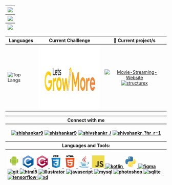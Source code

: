 <table align="center">
<thead>
<tr>
<th style="text-align:center"><img src="https://komarev.com/ghpvc/?username=shivshankar9"></th>
</tr>
<tr>
<th style="text-align:center"><img src="https://github-readme-streak-stats.herokuapp.com/?user=shivshankar9&theme=tokyonight"></th>
</tr>
<tr>
<th style="text-align:center"><img src="https://github-readme-stats.vercel.app/api?username=shivshankar9"></th>
</tr>
</thead>
</table>

| Languages| Current Challlenge| 🔭 Current project/s|
|-----|---------|:--------:|
| ![Top Langs](https://github-readme-stats.vercel.app/api/top-langs/?username=shivshankar9&layout=compact&theme=vision-friendly-dark)<!--&langs_count=6)-->| <a href="https://github.com/IIITKalyaniFOSC/GitTub"><img src="./assets/image.png" width="200" height="200"/></a>| [![Movie-Streaming-Website](https://github-readme-stats.vercel.app/api/pin/?username=shivshankar9&repo=Movie-Streaming-Website )](https://github.com/shivshankar9/Movie-Streaming-Website) <br/> [![structurex](https://github-readme-stats.vercel.app/api/pin/?username=shivshankar9&repo=structurex)](https://github.com/shivshankar9/Structurex) |


[linkedin-shield]: https://img.shields.io/badge/-LinkedIn-black.svg?style=plastic&logo=linkedin&colorB=darkblue
[linkedin-url]: https://www.linkedin.com/in/akshitadixit/
<table align="center">
<thead>
<!--
<tr>
<th style="text-align:center">
| 🌱 I’m currently learning lot of stuffs
| 🤔 I’m looking for help with learning
- 💬 Ask me about Anything
- 📫 How to reach me: ***Shivshankarkumar281@gmail.com***
- 😄 Pronouns: Shiv........
</tr>
-->
<tr>
<th style="text-align:center">  Connect with me 
</tr>
<tr>
<th style="text-align:center">
<p align="center">
<a href="https://twitter.com/shivshankr_" target="blank"><img align="center" src="https://cdn.jsdelivr.net/npm/simple-icons@3.0.1/icons/twitter.svg" alt="shishankar9" height="30" width="40" /></a>
<a href="https://linkedin.com/in/shivshankarkumar281" target="blank"><img align="center" src="https://cdn.jsdelivr.net/npm/simple-icons@3.0.1/icons/linkedin.svg" alt="shishankar9" height="30" width="40" /></a>
<a href="https://instagram.com/shivshankr_/" target="blank"><img align="center" src="https://cdn.jsdelivr.net/npm/simple-icons@3.0.1/icons/instagram.svg" alt="shivshankr_/" height="30" width="40" /></a>
<a href="https://www.hackerrank.com/shivshankr_?hr_r=1" target="blank"><img align="center" src="https://cdn.jsdelivr.net/npm/simple-icons@3.0.1/icons/hackerrank.svg" alt="shivshankr_?hr_r=1" height="30" width="40" /></a></p>
</tr>
<tr>
<th style="text-align:center">Languages and Tools:
</tr>
<tr>
<th style="text-align:center">
<p align="left"> <a href="https://developer.android.com" target="_blank"> <img src="https://raw.githubusercontent.com/devicons/devicon/master/icons/android/android-original-wordmark.svg" alt="android" width="40" height="40"/> </a> <a href="https://www.cprogramming.com/" target="_blank"> <img src="https://raw.githubusercontent.com/devicons/devicon/master/icons/c/c-original.svg" alt="c" width="40" height="40"/> </a> <a href="https://www.w3schools.com/cpp/" target="_blank"> <img src="https://raw.githubusercontent.com/devicons/devicon/master/icons/cplusplus/cplusplus-original.svg" alt="cplusplus" width="40" height="40"/> </a> <a href="https://www.w3schools.com/css/" target="_blank"> <img src="https://raw.githubusercontent.com/devicons/devicon/master/icons/css3/css3-original-wordmark.svg" alt="css3" width="40" height="40"/> </a> <a href="https://www.w3.org/html/" target="_blank"> <img src="https://raw.githubusercontent.com/devicons/devicon/master/icons/html5/html5-original-wordmark.svg" alt="html5" width="40" height="40"/> </a> <a href="https://www.java.com" target="_blank"> <img src="https://raw.githubusercontent.com/devicons/devicon/master/icons/java/java-original.svg" alt="java" width="40" height="40"/> </a> <a href="https://developer.mozilla.org/en-US/docs/Web/JavaScript" target="_blank"> <img src="https://raw.githubusercontent.com/devicons/devicon/master/icons/javascript/javascript-original.svg" alt="javascript" width="40" height="40"/> </a> <a href="https://kotlinlang.org" target="_blank"> <img src="https://www.vectorlogo.zone/logos/kotlinlang/kotlinlang-icon.svg" alt="kotlin" width="40" height="40"/> </a> <a href="https://www.python.org" target="_blank"> <img src="https://raw.githubusercontent.com/devicons/devicon/master/icons/python/python-original.svg" alt="python" width="40" height="40"/> </a>
<a href="https://www.figma.com/" target="_blank"> <img src="https://www.vectorlogo.zone/logos/figma/figma-icon.svg" alt="figma" width="40" height="40"/> </a> <a href="https://git-scm.com/" target="_blank"> <img src="https://www.vectorlogo.zone/logos/git-scm/git-scm-icon.svg" alt="git" width="40" height="40"/> </a> <a href="https://www.w3.org/html/" target="_blank"> <img src="https://amanguptaofficial.netlify.app/images/html.png" alt="html5" width="40" height="40"/> </a> <a href="https://www.adobe.com/in/products/illustrator.html" target="_blank"> <img src="https://www.vectorlogo.zone/logos/adobe_illustrator/adobe_illustrator-icon.svg" alt="illustrator" width="40" height="40"/> </a> <a href="https://developer.mozilla.org/en-US/docs/Web/JavaScript" target="_blank"> <img src="https://amanguptaofficial.netlify.app/images/js.png" alt="javascript" width="40" height="40"/> </a> <a href="https://www.mysql.com/" target="_blank"> <img src="https://amanguptaofficial.netlify.app/images/sql.png" alt="mysql" width="40" height="40"/> </a> <a href="https://www.photoshop.com/en" target="_blank"> <img src="https://www.photoshop.com/en/images/apps/photoshop.png" alt="photoshop" width="40" height="40"/> </a>  <a href="https://www.sqlite.org/" target="_blank"> <img src="https://www.vectorlogo.zone/logos/sqlite/sqlite-icon.svg" alt="sqlite" width="40" height="40"/> </a> <a href="https://www.tensorflow.org" target="_blank"> <img src="https://www.vectorlogo.zone/logos/tensorflow/tensorflow-icon.svg" alt="tensorflow" width="40" height="40"/> </a> <a href="https://www.adobe.com/products/xd.html" target="_blank"> <img src="https://cdn.worldvectorlogo.com/logos/adobe-xd.svg" alt="xd" width="40" height="40"/> </a> </p>
</tr>
</thead>
</table>
